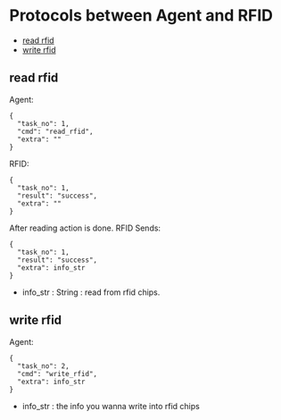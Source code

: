 # Protocols between Agent and RFID

- [read rfid](#read-rfid)
- [write rfid](#write-rfid)

## read rfid
Agent:
```json5
{
  "task_no": 1,  
  "cmd": "read_rfid",  
  "extra": "" 
}
```

RFID:
```json5
{
  "task_no": 1,  
  "result": "success",   
  "extra": ""       
}
``` 

After reading action is done. 
RFID Sends:
```
{
  "task_no": 1,  
  "result": "success",   
  "extra": info_str       
}
```
- info_str : String : read from rfid chips.

## write rfid
Agent:
```
{
  "task_no": 2,  
  "cmd": "write_rfid",  
  "extra": info_str  
}
```
- info_str : the info you wanna write into rfid chips 
